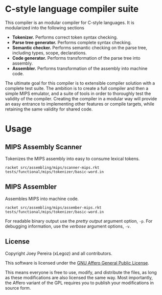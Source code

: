 C-style language compiler suite
==================================
This compiler is an modular compiler for C-style languages. It is modularized into the following sections
- **Tokenizer.** Performs correct token syntax checking.
- **Parse tree generator.** Performs complete syntax checking.
- **Semantic checker.** Performs semantic checking on the parse tree, including types, scope, declarations.
- **Code generator.** Performs transformation of the parse tree into assembly.
- **Assembler.** Performs transformation of the assembly into machine code.

The ultimate goal for this compiler is to extensible compiler solution with a complete test suite. The ambition is to create a full compiler and then a simple MIPS emulator, and a suite of tools in order to thoroughly test the validity of the compiler. Creating the compiler in a modular way will provide an easy entrance to implementing other features or compile targets, while retaining the same validity for shared code.

Usage
======

MIPS Assembly Scanner
-------
Tokenizes the MIPS assembly into easy to consume lexical tokens.
```
racket src/assembling/mips/scanner-mips.rkt tests/functional/mips/tokenizer/basic-word.in
```
MIPS Assembler
-------
Assembles MIPS into machine code.
```
racket src/assembling/mips/assember-mips.rkt tests/functional/mips/tokenizer/basic-word.in
```
For readable binary output use the _pretty output_ argument option, `-p`. For debugging information, use the _verbose_ argument options, `-v`.



License
-------
Copyright Joey Pereira (xLegoz) and all contributors.

This software is licensed under the [GNU Affero General Public License](http://www.gnu.org/licenses/agpl-3.0.html).

This means everyone is free to use, modify, and distribute the files, as long as these modifications are also licensed the same way.
Most importantly, the Affero variant of the GPL requires you to publish your modifications in source form.
